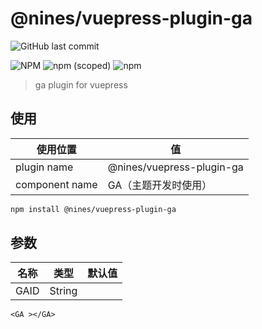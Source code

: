 # @nines/vuepress-plugin-ga
![GitHub last commit](https://img.shields.io/github/last-commit/NineSwordsMonster/vuepress-plugin-ga)

![NPM](https://img.shields.io/npm/l/@nines/vuepress-plugin-ga)
![npm (scoped)](https://img.shields.io/npm/v/@nines/vuepress-plugin-ga)
![npm](https://img.shields.io/npm/dt/@nines/vuepress-plugin-ga)

> ga plugin for vuepress

## 使用

|使用位置|值|
|-|-|
|plugin name|@nines/vuepress-plugin-ga|
|component name|GA（主题开发时使用）|

```sh
npm install @nines/vuepress-plugin-ga
```

## 参数

|名称|类型|默认值|
|-|-|-|
|GAID|String||

```vue
<GA ></GA>
```
